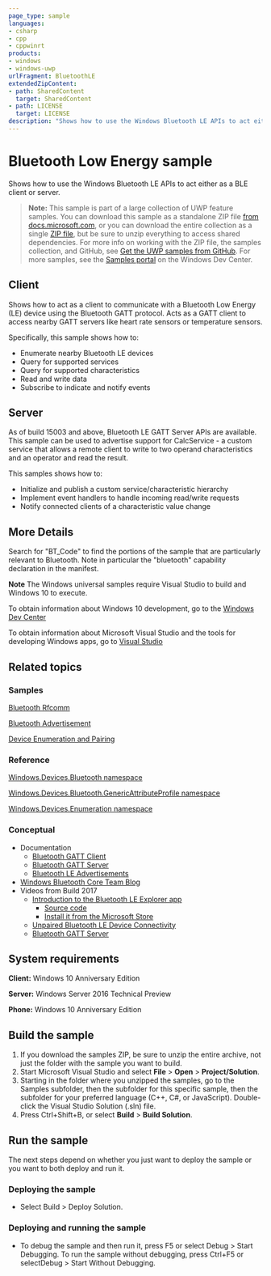```yaml
---
page_type: sample
languages:
- csharp
- cpp
- cppwinrt
products:
- windows
- windows-uwp
urlFragment: BluetoothLE
extendedZipContent:
- path: SharedContent
  target: SharedContent
- path: LICENSE
  target: LICENSE
description: "Shows how to use the Windows Bluetooth LE APIs to act either as a BLE client or server."
---
```


<!---
  category: DevicesSensorsAndPower
  samplefwlink: http://go.microsoft.com/fwlink/p/?LinkId=820786
-->

# Bluetooth Low Energy sample

Shows how to use the Windows Bluetooth LE APIs to act either as a BLE client or server. 

> **Note:** This sample is part of a large collection of UWP feature samples. 
> You can download this sample as a standalone ZIP file
> [from docs.microsoft.com](https://docs.microsoft.com/samples/microsoft/windows-universal-samples/bluetoothle/),
> or you can download the entire collection as a single
> [ZIP file](https://github.com/Microsoft/Windows-universal-samples/archive/master.zip), but be 
> sure to unzip everything to access shared dependencies. For more info on working with the ZIP file, 
> the samples collection, and GitHub, see [Get the UWP samples from GitHub](https://aka.ms/ovu2uq). 
> For more samples, see the [Samples portal](https://aka.ms/winsamples) on the Windows Dev Center. 

## Client

Shows how to act as a client to communicate with a Bluetooth Low Energy (LE) device
using the Bluetooth GATT protocol. Acts as a GATT client to access nearby GATT servers like
heart rate sensors or temperature sensors.

Specifically, this sample shows how to:

- Enumerate nearby Bluetooth LE devices
- Query for supported services
- Query for supported characteristics
- Read and write data
- Subscribe to indicate and notify events

## Server
As of build 15003 and above, Bluetooth LE GATT Server APIs are available.
This sample can be used to advertise support for CalcService - a custom service that allows a remote client to write to two operand characteristics
and an operator and read the result. 

This samples shows how to:
- Initialize and publish a custom service/characteristic hierarchy 
- Implement event handlers to handle incoming read/write requests
- Notify connected clients of a characteristic value change

## More Details
Search for "BT_Code" to find the portions of the sample that are particularly
relevant to Bluetooth.
Note in particular the "bluetooth" capability declaration in the manifest.

**Note** The Windows universal samples require Visual Studio to build and Windows 10 to execute.

To obtain information about Windows 10 development, go to the [Windows Dev Center](http://go.microsoft.com/fwlink/?LinkID=532421)

To obtain information about Microsoft Visual Studio and the tools for developing Windows apps, go to [Visual Studio](http://go.microsoft.com/fwlink/?LinkID=532422)

## Related topics

### Samples

[Bluetooth Rfcomm](../BluetoothRfcommChat)

[Bluetooth Advertisement](../BluetoothAdvertisment)

[Device Enumeration and Pairing](../DeviceEnumerationAndPairing)

### Reference

[Windows.Devices.Bluetooth namespace](https://msdn.microsoft.com/library/windows/apps/windows.devices.bluetooth.aspx)

[Windows.Devices.Bluetooth.GenericAttributeProfile namespace](https://msdn.microsoft.com/library/windows/apps/windows.devices.bluetooth.genericattributeprofile.aspx)

[Windows.Devices.Enumeration namespace](https://msdn.microsoft.com/library/windows/apps/windows.devices.enumeration.aspx)

### Conceptual

* Documentation
  * [Bluetooth GATT Client](https://msdn.microsoft.com/windows/uwp/devices-sensors/gatt-client)
  * [Bluetooth GATT Server](https://msdn.microsoft.com/windows/uwp/devices-sensors/gatt-server)
  * [Bluetooth LE Advertisements](https://docs.microsoft.com/windows/uwp/devices-sensors/ble-beacon)
* [Windows Bluetooth Core Team Blog](https://blogs.msdn.microsoft.com/btblog/)
* Videos from Build 2017
  * [Introduction to the Bluetooth LE Explorer app](https://channel9.msdn.com/Events/Build/2017/P4177)
    * [Source code](https://github.com/Microsoft/BluetoothLEExplorer)
    * [Install it from the Microsoft Store](https://www.microsoft.com/store/apps/9n0ztkf1qd98)
  * [Unpaired Bluetooth LE Device Connectivity](https://channel9.msdn.com/Events/Build/2017/P4178)
  * [Bluetooth GATT Server](https://channel9.msdn.com/Events/Build/2017/P4179)

## System requirements

**Client:** Windows 10 Anniversary Edition

**Server:** Windows Server 2016 Technical Preview

**Phone:** Windows 10 Anniversary Edition

## Build the sample

1. If you download the samples ZIP, be sure to unzip the entire archive, not just the folder with the sample you want to build. 
2. Start Microsoft Visual Studio and select **File** \> **Open** \> **Project/Solution**.
3. Starting in the folder where you unzipped the samples, go to the Samples subfolder, then the subfolder for this specific sample, then the subfolder for your preferred language (C++, C#, or JavaScript). Double-click the Visual Studio Solution (.sln) file.
4. Press Ctrl+Shift+B, or select **Build** \> **Build Solution**.

## Run the sample

The next steps depend on whether you just want to deploy the sample or you want to both deploy and run it.

### Deploying the sample

- Select Build > Deploy Solution. 

### Deploying and running the sample

- To debug the sample and then run it, press F5 or select Debug >  Start Debugging. To run the sample without debugging, press Ctrl+F5 or selectDebug > Start Without Debugging. 
